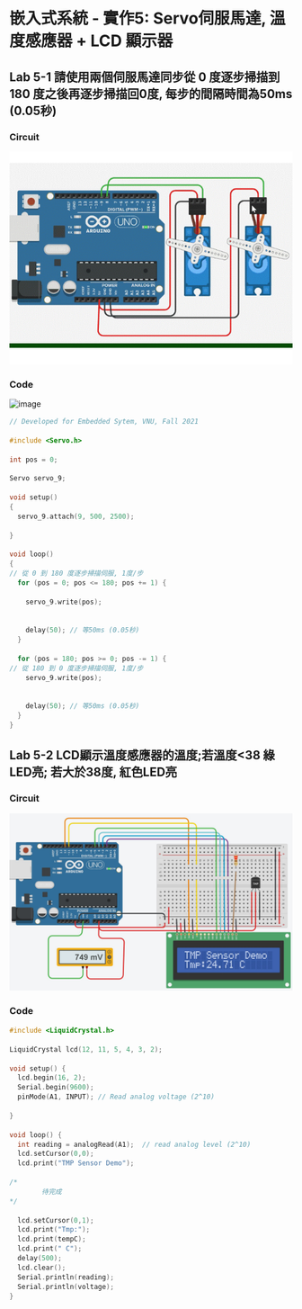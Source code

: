 # 嵌入式系統 - 實作5: Servo伺服馬達, 溫度感應器 + LCD 顯示器


## Lab 5-1 請使用兩個伺服馬達同步從 0 度逐步掃描到 180 度之後再逐步掃描回0度, 每步的間隔時間為50ms (0.05秒)

### Circuit

![image](https://github.com/Grace-TA/ES-Fall2021/blob/main/Lab5/servo.gif)

### Code

![image](https://user-images.githubusercontent.com/89304181/138576789-3d0858a9-5b8e-4412-a713-961d61791e5b.png)


````C
// Developed for Embedded Sytem, VNU, Fall 2021

#include <Servo.h>

int pos = 0;

Servo servo_9;

void setup()
{
  servo_9.attach(9, 500, 2500);
  
}

void loop()
{
// 從 0 到 180 度逐步掃描伺服, 1度/步
  for (pos = 0; pos <= 180; pos += 1) {

    servo_9.write(pos);
       

    delay(50); // 等50ms (0.05秒)
  }
  
  for (pos = 180; pos >= 0; pos -= 1) {
// 從 180 到 0 度逐步掃描伺服, 1度/步
    servo_9.write(pos);
        

    delay(50); // 等50ms (0.05秒)
  }
}

````


## Lab 5-2 LCD顯示溫度感應器的溫度;若溫度<38 綠LED亮; 若大於38度, 紅色LED亮

### Circuit

![image](https://github.com/Grace-TA/ES-Fall2021/blob/main/Lab5/TempSensor.png)


### Code
````C
#include <LiquidCrystal.h>

LiquidCrystal lcd(12, 11, 5, 4, 3, 2);

void setup() {
  lcd.begin(16, 2);
  Serial.begin(9600);	
  pinMode(A1, INPUT); // Read analog voltage (2^10)

}

void loop() {
  int reading = analogRead(A1);  // read analog level (2^10)
  lcd.setCursor(0,0);  
  lcd.print("TMP Sensor Demo");

/*
		待完成
*/

  lcd.setCursor(0,1);
  lcd.print("Tmp:");
  lcd.print(tempC);
  lcd.print(" C");
  delay(500);
  lcd.clear();
  Serial.println(reading);
  Serial.println(voltage);  
}
````


